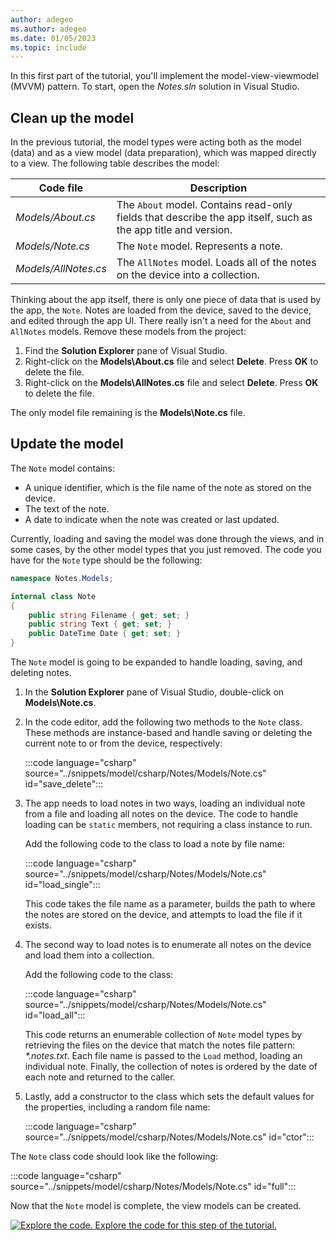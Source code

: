 ```yaml
---
author: adegeo
ms.author: adegeo
ms.date: 01/05/2023
ms.topic: include
---
```


In this first part of the tutorial, you'll implement the model-view-viewmodel (MVVM) pattern. To start, open the _Notes.sln_ solution in Visual Studio.

## Clean up the model

In the previous tutorial, the model types were acting both as the model (data) and as a view model (data preparation), which was mapped directly to a view. The following table describes the model:

| Code file            | Description                                                                                   |
|----------------------|-----------------------------------------------------------------------------------------------|
| _Models/About.cs_    | The `About` model. Contains read-only fields that describe the app itself, such as the app title and version. |
| _Models/Note.cs_     | The `Note` model. Represents a note.           |
| _Models/AllNotes.cs_ | The `AllNotes` model. Loads all of the notes on the device into a collection. |

Thinking about the app itself, there is only one piece of data that is used by the app, the `Note`. Notes are loaded from the device, saved to the device, and edited through the app UI. There really isn't a need for the `About` and `AllNotes` models. Remove these models from the project:

01. Find the **Solution Explorer** pane of Visual Studio.
01. Right-click on the **Models\\About.cs** file and select **Delete**. Press **OK** to delete the file.
01. Right-click on the **Models\\AllNotes.cs** file and select **Delete**. Press **OK** to delete the file.

The only model file remaining is the **Models\\Note.cs** file.

## Update the model

The `Note` model contains:

- A unique identifier, which is the file name of the note as stored on the device.
- The text of the note.
- A date to indicate when the note was created or last updated.

Currently, loading and saving the model was done through the views, and in some cases, by the other model types that you just removed. The code you have for the `Note` type should be the following:

```csharp
namespace Notes.Models;

internal class Note
{
    public string Filename { get; set; }
    public string Text { get; set; }
    public DateTime Date { get; set; }
}
```

The `Note` model is going to be expanded to handle loading, saving, and deleting notes.

01. In the **Solution Explorer** pane of Visual Studio, double-click on **Models\\Note.cs**.
01. In the code editor, add the following two methods to the `Note` class. These methods are instance-based and handle saving or deleting the current note to or from the device, respectively:

    :::code language="csharp" source="../snippets/model/csharp/Notes/Models/Note.cs" id="save_delete":::

01. The app needs to load notes in two ways, loading an individual note from a file and loading all notes on the device. The code to handle loading can be `static` members, not requiring a class instance to run.

    Add the following code to the class to load a note by file name:

    :::code language="csharp" source="../snippets/model/csharp/Notes/Models/Note.cs" id="load_single":::

    This code takes the file name as a parameter, builds the path to where the notes are stored on the device, and attempts to load the file if it exists.

01. The second way to load notes is to enumerate all notes on the device and load them into a collection.

    Add the following code to the class:

    :::code language="csharp" source="../snippets/model/csharp/Notes/Models/Note.cs" id="load_all":::

    This code returns an enumerable collection of `Note` model types by retrieving the files on the device that match the notes file pattern: _*.notes.txt_. Each file name is passed to the `Load` method, loading an individual note. Finally, the collection of notes is ordered by the date of each note and returned to the caller.

01. Lastly, add a constructor to the class which sets the default values for the properties, including a random file name:

    :::code language="csharp" source="../snippets/model/csharp/Notes/Models/Note.cs" id="ctor":::

The `Note` class code should look like the following:

:::code language="csharp" source="../snippets/model/csharp/Notes/Models/Note.cs" id="full":::

Now that the `Note` model is complete, the view models can be created.

[![Explore the code.](~/media/code-sample.png) Explore the code for this step of the tutorial.](https://github.com/dotnet/maui-samples/tree/main/7.0/Tutorials/ConvertToMvvm/step2_model)
